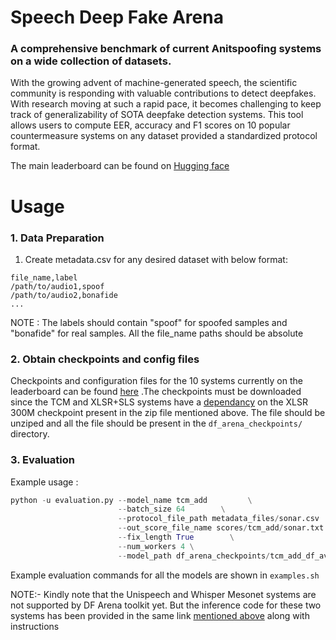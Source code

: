 # Speech Deep Fake Arena

### A comprehensive benchmark of current Anitspoofing systems on a wide collection of datasets. 

With the growing advent of machine-generated speech, the scientific community is responding with valuable contributions to detect deepfakes. With research moving at such a rapid pace, it becomes challenging to keep track of generalizability of SOTA deepfake detection systems. This tool allows users to compute EER, accuracy and F1 scores on 10 popular countermeasure systems on any dataset provided a standardized protocol format.

The main leaderboard can be found on [Hugging face](https://huggingface.co/spaces/Speech-Arena-2025/Speech-DF-Arena)


# Usage 							
### 1. Data Preparation 

1. Create metadata.csv for any desired dataset with below format:
```
file_name,label
/path/to/audio1,spoof
/path/to/audio2,bonafide
...

```
NOTE : The labels should contain "spoof" for spoofed samples and "bonafide" for real samples.
       All the file_name paths should be absolute 

### 2. Obtain checkpoints and config files

Checkpoints and configuration files for the 10 systems currently on the leaderboard can be found [here](https://drive.google.com/file/d/1iajJbXtrTDgyvxQYBA44V9_-nd9RaMzj/view?usp=sharing) .The checkpoints must be downloaded since the TCM and XLSR+SLS systems have a [dependancy](https://github.com/Speech-Arena/speech_df_arena/blob/19585fb79f65afbf64f56c5967705dceb74bc294/Models/tcm_add.py#L292) on the XLSR 300M checkpoint present in the zip file mentioned above. The file should be unziped and all the file should be present in the `df_arena_checkpoints/` directory. 
### 3. Evaluation



Example usage : 
```py
python -u evaluation.py --model_name tcm_add         \
                        --batch_size 64        \
                        --protocol_file_path metadata_files/sonar.csv          \
                        --out_score_file_name scores/tcm_add/sonar.txt        \
                        --fix_length True        \
                        --num_workers 4 \
                        --model_path df_arena_checkpoints/tcm_add_df_avg_5_best.pth>scores/logs/tcm_add/sonar.txt 
```
Example evaluation commands for all the models are shown in `examples.sh`

NOTE:- Kindly note that the Unispeech and Whisper Mesonet systems are not supported by DF Arena toolkit yet. But the inference code for these two systems has been provided in the same link [mentioned above]([here](https://drive.google.com/file/d/1iajJbXtrTDgyvxQYBA44V9_-nd9RaMzj/view?usp=sharing)) along with instructions
